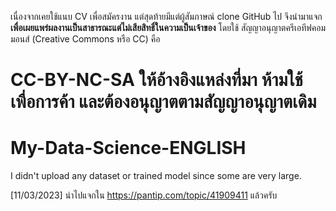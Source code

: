 เนื่องจากเคยใช้แนบ CV เพื่อสมัครงาน แต่สุดท้ายมีแต่ผู้สัมภาษณ์ clone GitHub ไป
จึงนำมาแจก **เพื่อเผยแพร่ผลงานเป็นสาธารณะแต่ไม่เสียสิทธิ์ในความเป็นเจ้าของ**
โดยใช้ สัญญาอนุญาตครีเอทีฟคอมมอนส์ (Creative Commons หรือ CC) คือ

# CC-BY-NC-SA ให้อ้างอิงแหล่งที่มา ห้ามใช้เพื่อการค้า และต้องอนุญาตตามสัญญาอนุญาตเดิม

# My-Data-Science-ENGLISH
I didn't upload any dataset or trained model since some are very large.

[11/03/2023] นำไปแจกใน https://pantip.com/topic/41909411 แล้วครับ
